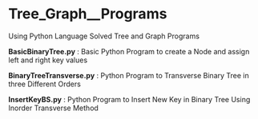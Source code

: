 # Tree_Graph__Programs
Using Python Language Solved Tree and Graph Programs

**BasicBinaryTree.py** : Basic Python Program to create a Node and assign left and right key values

**BinaryTreeTransverse.py** : Python Program to Transverse Binary Tree in three Different Orders

**InsertKeyBS.py** : Python Program to Insert New Key in Binary Tree Using Inorder Transverse Method 
